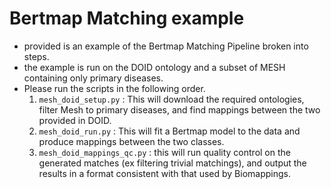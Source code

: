# Bertmap Matching example
- provided is an example of the Bertmap Matching Pipeline broken into steps. 
- the example is run on the DOID ontology and a subset of MESH containing only primary diseases.
- Please run the scripts in the following order. 
    1. `mesh_doid_setup.py` : This will download the required ontologies, filter Mesh to primary diseases, and find mappings between the two provided in DOID. 
    2. `mesh_doid_run.py` : This will fit a Bertmap model to the data and produce mappings between the two classes. 
    3. `mesh_doid_mappings_qc.py` : this will run quality control on the generated matches (ex filtering trivial matchings), and output the results in a format consistent with that used by Biomappings. 